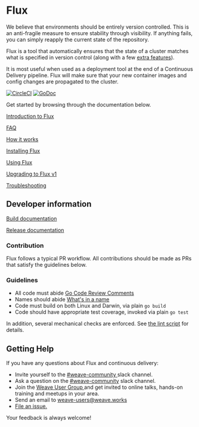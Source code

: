 # Flux

We believe that environments should be entirely version
controlled. This is an anti-fragile measure to ensure stability
through visibility. If anything fails, you can simply reapply the
current state of the repository.

Flux is a tool that automatically ensures that the state of a cluster
matches what is specified in version control (along with a few
[extra features](/site/how-it-works.md)).

It is most useful when used as a deployment tool at the end of a
Continuous Delivery pipeline. Flux will make sure that your new
container images and config changes are propagated to the cluster.

[![CircleCI](https://circleci.com/gh/weaveworks/flux.svg?style=svg)](https://circleci.com/gh/weaveworks/flux)
[![GoDoc](https://godoc.org/github.com/weaveworks/flux?status.svg)](https://godoc.org/github.com/weaveworks/flux)

Get started by browsing through the documentation below.

[Introduction to Flux](/site/introduction.md)

[FAQ](/site/faq.md)

[How it works](/site/how-it-works.md)

[Installing Flux](/site/installing.md)

[Using Flux](/site/using.md)

[Upgrading to Flux v1](/site/upgrading-to-1.0.md)

[Troubleshooting](/site/troubleshooting.md)

## Developer information

[Build documentation](/site/building.md)

[Release documentation](/internal_docs/releasing.md)

### Contribution

Flux follows a typical PR workflow.
All contributions should be made as PRs that satisfy the guidelines below.

### Guidelines

- All code must abide [Go Code Review Comments](https://github.com/golang/go/wiki/CodeReviewComments)
- Names should abide [What's in a name](https://talks.golang.org/2014/names.slide#1)
- Code must build on both Linux and Darwin, via plain `go build`
- Code should have appropriate test coverage, invoked via plain `go test`

In addition, several mechanical checks are enforced.
See [the lint script](/lint) for details.

## <a name="help"></a>Getting Help

If you have any questions about Flux and continuous delivery:

- Invite yourself to the <a href="https://weaveworks.github.io/community-slack/" target="_blank"> #weave-community </a> slack channel.
- Ask a question on the <a href="https://weave-community.slack.com/messages/general/"> #weave-community</a> slack channel.
- Join the <a href="https://www.meetup.com/pro/Weave/"> Weave User Group </a> and get invited to online talks, hands-on training and meetups in your area.
- Send an email to <a href="mailto:weave-users@weave.works">weave-users@weave.works</a>
- <a href="https://github.com/weaveworks/flux/issues/new">File an issue.</a>

Your feedback is always welcome!

